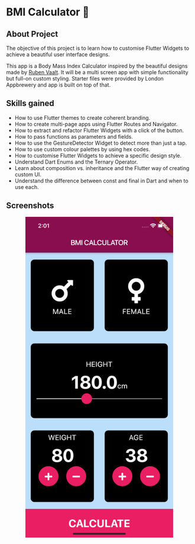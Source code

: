 # BMI Calculator 💪

## About Project

The objective of this project is to learn how to customise Flutter Widgets to achieve a beautiful user interface designs. 

This app is a Body Mass Index Calculator inspired by the beautiful designs made by [Ruben Vaalt](https://dribbble.com/shots/4585382-Simple-BMI-Calculator). It will be a multi screen app with simple functionality but full-on custom styling. Starter files were provided by London Appbrewery and app is built on top of that.

## Skills gained

- How to use Flutter themes to create coherent branding. 
- How to create multi-page apps using Flutter Routes and Navigator.
- How to extract and refactor Flutter Widgets with a click of the button. 
- How to pass functions as parameters and fields.
- How to use the GestureDetector Widget to detect more than just a tap.
- How to use custom colour palettes by using hex codes.
- How to customise Flutter Widgets to achieve a specific design style.
- Understand Dart Enums and the Ternary Operator.
- Learn about composition vs. inheritance and the Flutter way of creating custom UI.
- Understand the difference between const and final in Dart and when to use each.

## Screenshots
<div align="center">
    <img src="/screenshots/screen1.png" width="400px"</img> 
</div>
